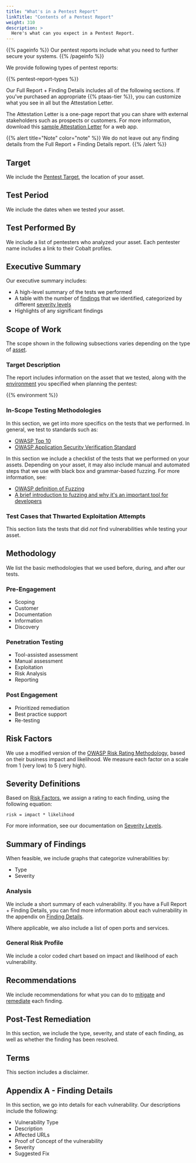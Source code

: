 ```yaml
---
title: "What's in a Pentest Report"
linkTitle: "Contents of a Pentest Report"
weight: 310
description: >
  Here's what can you expect in a Pentest Report.
---
```


{{% pageinfo %}}
Our pentest reports include what you need to further secure your systems.
{{% /pageinfo %}}

We provide following types of pentest reports:

{{% pentest-report-types %}}

Our Full Report + Finding Details includes all of the following sections. If you've purchased an appropriate
{{% ptaas-tier %}}, you can customize what you see in all but the Attestation Letter.

The Attestation Letter is a one-page report that you can share with external stakeholders 
such as prospects or customers. For more information, download this [sample Attestation
Letter](/gsg/Sample_Web_Attestation_Letter.pdf) for a web app.

{{% alert title="Note" color="note" %}}
We do not leave out any finding details from the Full Report + Finding Details report.
{{% /alert %}}

## Target

We include the [Pentest Target](../../pentest-objectives/pentest-target/), the location of
your asset.

## Test Period

We include the dates when we tested your asset.

## Test Performed By

We include a list of pentesters who analyzed your asset. Each pentester name includes a link
to their Cobalt profiles.

## Executive Summary

Our executive summary includes:

- A high-level summary of the tests we performed
- A table with the number of [findings](../../glossary/#finding) that we identified, categorized by different [severity levels](../../../severitylevels/)
- Highlights of any significant findings

## Scope of Work

The scope shown in the following subsections varies depending on the type of [asset](../../glossary/#asset).

### Target Description

The report includes information on the asset that we tested, along with the
[environment](../../glossary/#environment) you specified when planning the pentest:

{{% environment %}} 

### In-Scope Testing Methodologies

In this section, we get into more specifics on the tests that we performed. In general,
we test to standards such as:

- [OWASP Top 10](https://owasp.org/Top10/)
- [OWASP Application Security Verification Standard](https://owasp.org/www-project-application-security-verification-standard/)

In this section we include a checklist of the tests that we performed on your assets. Depending
on your asset, it may also include manual and automated steps that we use with black box
and grammar-based fuzzing. For more information, see:

- [OWASP definition of Fuzzing](https://owasp.org/www-community/Fuzzing)
- [A brief introduction to fuzzing and why it's an important tool for developers](https://www.microsoft.com/en-us/research/blog/a-brief-introduction-to-fuzzing-and-why-its-an-important-tool-for-developers/)

### Test Cases that Thwarted Exploitation Attempts

This section lists the tests that did _not_ find vulnerabilities
while testing your asset.

## Methodology

We list the basic methodologies that we used before, during, and after our tests.

### Pre-Engagement

- Scoping
- Customer
- Documentation
- Information
- Discovery

### Penetration Testing

- Tool-assisted assessment
- Manual assessment
- Exploitation
- Risk Analysis
- Reporting

### Post Engagement

- Prioritized remediation
- Best practice support
- Re-testing

## Risk Factors

We use a modified version of the [OWASP Risk Rating Methodology](https://owasp.org/www-community/OWASP_Risk_Rating_Methodology), based on their business impact and likelihood.
We measure each factor on a scale from 1 (very low) to 5 (very high).

## Severity Definitions

Based on [Risk Factors](#risk-factors), we assign a rating to each finding, using the
following equation:

```
risk = impact * likelihood
```

For more information, see our documentation on [Severity Levels](../../../severitylevels).

## Summary of Findings

When feasible, we include graphs that categorize vulnerabilities by:

- Type
- Severity

### Analysis

We include a short summary of each vulnerability. If you have a Full Report + Finding Details,
you can find more information about each vulnerability in the appendix on [Finding Details](#appendix-a---finding-details).

Where applicable, we also include a list of open ports and services.

### General Risk Profile

We include a color coded chart based on impact and likelihood of each vulnerability.
<!-- I'd include an example, but what I see doesn't present well in the build -->

## Recommendations

We include recommendations for what you can do to [mitigate](../../glossary/#mitigate)
and [remediate](../../glossary/#remediate) each finding.

## Post-Test Remediation

In this section, we include the type, severity, and state of each finding, as well as whether
the finding has been resolved.

## Terms

This section includes a disclaimer.

## Appendix A - Finding Details

In this section, we go into details for each vulnerability. Our descriptions include the following:

- Vulnerability Type
- Description 
- Affected URLs
- Proof of Concept of the vulnerability
- Severity
- Suggested Fix
